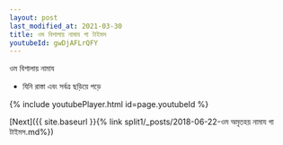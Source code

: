 ```yaml
---
layout: post
last_modified_at: 2021-03-30
title: ওম বিশালায় নামায গা টাইমস
youtubeId: gwDjAFLrQFY
---
```

 
 
 ওম বিশালায় নামায  
 
 -  যিনি রাস্তা এবং সর্বত্র ছড়িয়ে পড়ে 
 
  
 
  
 
 
 
 
 
 


{% include youtubePlayer.html id=page.youtubeId %}
 
[Next]({{ site.baseurl }}{% link  split1/_posts/2018-06-22-ওম অমৃতহয় নামায গা টাইমস.md%})
 
